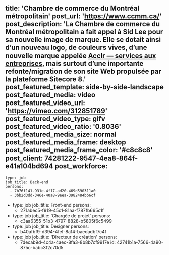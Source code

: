 title: 'Chambre de commerce du Montréal métropolitain'
post_url: 'https://www.ccmm.ca/'
post_description: 'La Chambre de commerce du Montréal métropolitain a fait appel à Sid Lee pour sa nouvelle image de marque. Elle se dotait ainsi d’un nouveau logo, de couleurs vives, d’une nouvelle marque appelée [Acclr — services aux entreprises](https://acclr.ccmm.ca/), mais surtout d’une importante refonte/migration de son site Web propulsée par la plateforme Sitecore 8.'
post_featured_template: side-by-side-landscape
post_featured_media: video
post_featured_video_url: 'https://vimeo.com/312851789'
post_featured_video_type: gifv
post_featured_video_ratio: '0.8036'
post_featured_media_size: normal
post_featured_media_frame: desktop
post_featured_media_frame_color: '#c8c8c8'
post_client: 74281222-9547-4ea8-864f-e41a104bd694
post_workforce:
  -
    type: job
    job_title: Back-end
    persons:
      - 7b76f141-931e-4f17-ad20-469d590311a0
      - 3bb2d3dd-346e-40a8-9eea-3982484bb6cf
  -
    type: job
    job_title: Front-end
    persons:
      - 271abec5-f919-45c1-81aa-f787fb665c1f
  -
    type: job
    job_title: 'Chargée de projet'
    persons:
      - c3aa6355-51b3-4797-8828-b5805f6c5499
  -
    type: job
    job_title: Designer
    persons:
      - b40afbf9-d394-4fef-8a14-baedadbf7c4f
  -
    type: job
    job_title: 'Directeur de création'
    persons:
      - 7decab9d-4c4a-4aec-8fa3-8b8b7cf9917e
id: 42741b1a-7566-4a90-875c-babc3f2c70d5
